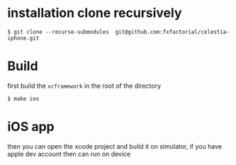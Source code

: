 # installation clone recursively

```
$ git clone --recurse-submodules  git@github.com:fxfactorial/celestia-iphone.git
```

# Build

first build the `xcframework` in the root of the directory

```
$ make ios
```

# iOS app

then you can open the xcode project and build it on simulator, if you have apple dev account then
can run on device
